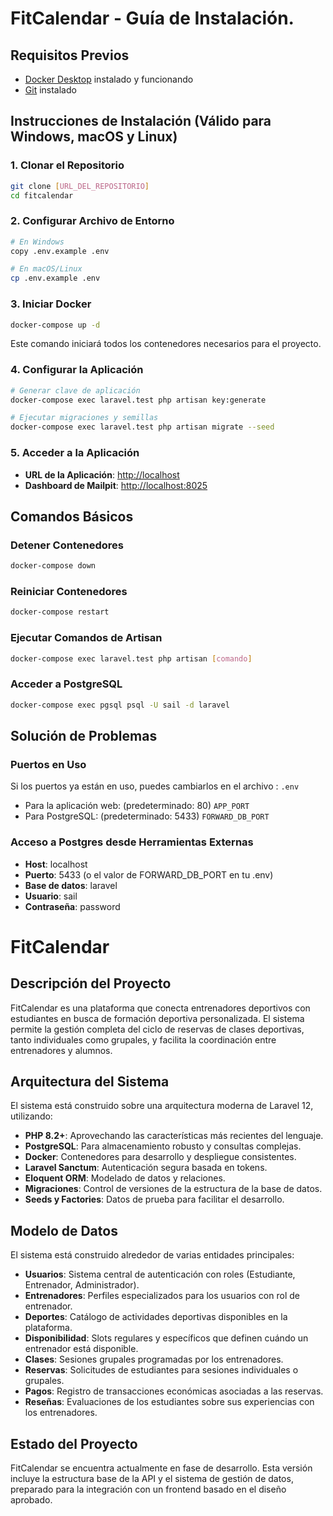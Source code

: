 # FitCalendar - Guía de Instalación.
## Requisitos Previos
- [Docker Desktop](https://www.docker.com/products/docker-desktop/) instalado y funcionando
- [Git](https://git-scm.com/downloads) instalado

## Instrucciones de Instalación (Válido para Windows, macOS y Linux)
### 1. Clonar el Repositorio
``` bash
git clone [URL_DEL_REPOSITORIO]
cd fitcalendar
```
### 2. Configurar Archivo de Entorno
``` bash
# En Windows
copy .env.example .env

# En macOS/Linux
cp .env.example .env
```
### 3. Iniciar Docker
``` bash
docker-compose up -d
```
Este comando iniciará todos los contenedores necesarios para el proyecto.
### 4. Configurar la Aplicación
``` bash
# Generar clave de aplicación
docker-compose exec laravel.test php artisan key:generate

# Ejecutar migraciones y semillas
docker-compose exec laravel.test php artisan migrate --seed
```
### 5. Acceder a la Aplicación
- **URL de la Aplicación**: [http://localhost](http://localhost)
- **Dashboard de Mailpit**: [http://localhost:8025](http://localhost:8025)

## Comandos Básicos
### Detener Contenedores
``` bash
docker-compose down
```
### Reiniciar Contenedores
``` bash
docker-compose restart
```
### Ejecutar Comandos de Artisan
``` bash
docker-compose exec laravel.test php artisan [comando]
```
### Acceder a PostgreSQL
``` bash
docker-compose exec pgsql psql -U sail -d laravel
```
## Solución de Problemas
### Puertos en Uso
Si los puertos ya están en uso, puedes cambiarlos en el archivo : `.env`
- Para la aplicación web: (predeterminado: 80) `APP_PORT`
- Para PostgreSQL: (predeterminado: 5433) `FORWARD_DB_PORT`

### Acceso a Postgres desde Herramientas Externas
- **Host**: localhost
- **Puerto**: 5433 (o el valor de FORWARD_DB_PORT en tu .env)
- **Base de datos**: laravel
- **Usuario**: sail
- **Contraseña**: password

# FitCalendar
## Descripción del Proyecto
FitCalendar es una plataforma  que conecta entrenadores deportivos con estudiantes en busca de formación deportiva personalizada. El sistema permite la gestión completa del ciclo de reservas de clases deportivas, tanto individuales como grupales, y facilita la coordinación entre entrenadores y alumnos.

## Arquitectura del Sistema
El sistema está construido sobre una arquitectura moderna de Laravel 12, utilizando:
- **PHP 8.2+**: Aprovechando las características más recientes del lenguaje.
- **PostgreSQL**: Para almacenamiento robusto y consultas complejas.
- **Docker**: Contenedores para desarrollo y despliegue consistentes.
- **Laravel Sanctum**: Autenticación segura basada en tokens.
- **Eloquent ORM**: Modelado de datos y relaciones.
- **Migraciones**: Control de versiones de la estructura de la base de datos.
- **Seeds y Factories**: Datos de prueba para facilitar el desarrollo.

## Modelo de Datos
El sistema está construido alrededor de varias entidades principales:
- **Usuarios**: Sistema central de autenticación con roles (Estudiante, Entrenador, Administrador).
- **Entrenadores**: Perfiles especializados para los usuarios con rol de entrenador.
- **Deportes**: Catálogo de actividades deportivas disponibles en la plataforma.
- **Disponibilidad**: Slots regulares y específicos que definen cuándo un entrenador está disponible.
- **Clases**: Sesiones grupales programadas por los entrenadores.
- **Reservas**: Solicitudes de estudiantes para sesiones individuales o grupales.
- **Pagos**: Registro de transacciones económicas asociadas a las reservas.
- **Reseñas**: Evaluaciones de los estudiantes sobre sus experiencias con los entrenadores.

## Estado del Proyecto
FitCalendar se encuentra actualmente en fase de desarrollo. Esta versión incluye la estructura base de la API y el sistema de gestión de datos, preparado para la integración con un frontend basado en el diseño aprobado.
